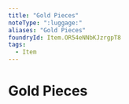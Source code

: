 ```yaml
---
title: "Gold Pieces"
noteType: ":luggage:"
aliases: "Gold Pieces"
foundryId: Item.OR54eNNbKJzrgpT8
tags:
  - Item
---
```


# Gold Pieces
